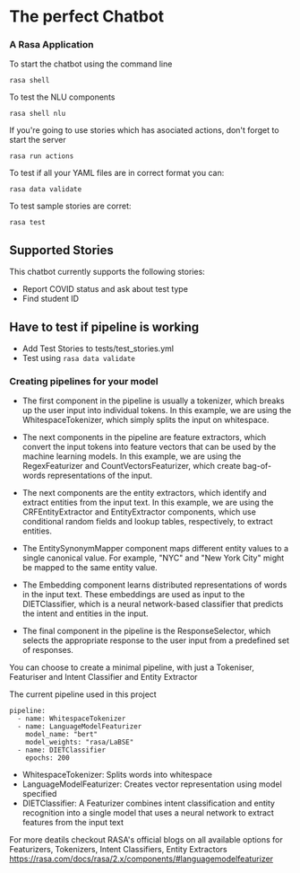 # The perfect Chatbot
### A Rasa Application

To start the chatbot using the command line
```
rasa shell
```

To test the NLU components
```
rasa shell nlu
```

If you're going to use stories which has asociated actions, don't forget to start the server
```
rasa run actions
```

To test if all your YAML files are in correct format you can:
```
rasa data validate
```

To test sample stories are corret:
```
rasa test
```

## Supported Stories
This chatbot currently supports the following stories:

* Report COVID status and ask about test type
* Find student ID

## Have to test if pipeline is working
* Add Test Stories to tests/test_stories.yml
* Test using ```rasa data validate```

### Creating pipelines for your model

* The first component in the pipeline is usually a tokenizer, which breaks up the user input into individual tokens. In this example, we are using the WhitespaceTokenizer, which simply splits the input on whitespace.

* The next components in the pipeline are feature extractors, which convert the input tokens into feature vectors that can be used by the machine learning models. In this example, we are using the RegexFeaturizer and CountVectorsFeaturizer, which create bag-of-words representations of the input.

* The next components are the entity extractors, which identify and extract entities from the input text. In this example, we are using the CRFEntityExtractor and EntityExtractor components, which use conditional random fields and lookup tables, respectively, to extract entities.

* The EntitySynonymMapper component maps different entity values to a single canonical value. For example, "NYC" and "New York City" might be mapped to the same entity value.

* The Embedding component learns distributed representations of words in the input text. These embeddings are used as input to the DIETClassifier, which is a neural network-based classifier that predicts the intent and entities in the input.

* The final component in the pipeline is the ResponseSelector, which selects the appropriate response to the user input from a predefined set of responses.


You can choose to create a minimal pipeline, with just a Tokeniser, Featuriser and Intent Classifier and Entity Extractor

The current pipeline used in this project
```
pipeline:
  - name: WhitespaceTokenizer
  - name: LanguageModelFeaturizer
    model_name: "bert"
    model_weights: "rasa/LaBSE"
  - name: DIETClassifier
    epochs: 200
```

* WhitespaceTokenizer: Splits words into whitespace
* LanguageModelFeaturizer: Creates vector representation using model specified
* DIETClassifier: A Featurizer combines intent classification and entity recognition into a single model that uses a neural network to extract features from the input text


For more deatils checkout RASA's official blogs on all available options for Featurizers, Tokenizers, Intent Classifiers, Entity Extractors
https://rasa.com/docs/rasa/2.x/components/#languagemodelfeaturizer 